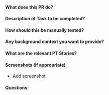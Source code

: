 #### What does this PR do?

#### Description of Task to be completed?

#### How should this be manually tested?

#### Any background context you want to provide?

#### What are the relevant PT Stories?

#### Screenshots (if appropriate)
- Add screenshot
#### Questions:
